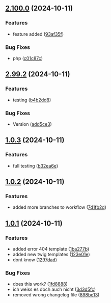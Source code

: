 ## [2.100.0](https://github.com/webmanufaktur/workflow-playground/compare/v2.99.2...v2.100.0) (2024-10-11)


### Features

* feature added ([93af35f](https://github.com/webmanufaktur/workflow-playground/commit/93af35f21a988644c3c828435d94644ebd42e460))


### Bug Fixes

* php ([c01c87c](https://github.com/webmanufaktur/workflow-playground/commit/c01c87c23a115f3229e1544adfe16b6c1d91e948))

## [2.99.2](https://github.com/webmanufaktur/workflow-playground/compare/v1.0.3...v2.99.2) (2024-10-11)


### Features

* testing ([b4b2dd8](https://github.com/webmanufaktur/workflow-playground/commit/b4b2dd83f1a858f836f03999caaa4d8eac024f7e))


### Bug Fixes

* Version ([add5ce3](https://github.com/webmanufaktur/workflow-playground/commit/add5ce3ca0358e72010b4d15b32002adf08c58e7))

## [1.0.3](https://github.com/webmanufaktur/workflow-playground/compare/v1.0.2...v1.0.3) (2024-10-11)


### Features

* full testing ([b32ea6e](https://github.com/webmanufaktur/workflow-playground/commit/b32ea6ebde949e93ba940aebd318a5ea11e9912d))

## [1.0.2](https://github.com/webmanufaktur/workflow-playground/compare/v1.0.1...v1.0.2) (2024-10-11)


### Features

* added more branches to workflow ([7d1fb2d](https://github.com/webmanufaktur/workflow-playground/commit/7d1fb2d50c5cf72b2f509dfc33d6dfdd020c2225))

## [1.0.1](https://github.com/webmanufaktur/workflow-playground/compare/123e01e65881bc3c8fcd52bc97625edb5cb6f114...v1.0.1) (2024-10-11)


### Features

* added error 404 template ([1ba277b](https://github.com/webmanufaktur/workflow-playground/commit/1ba277b2e7873b8a20e3dab8c369de75b7759cae))
* added new twig templates ([123e01e](https://github.com/webmanufaktur/workflow-playground/commit/123e01e65881bc3c8fcd52bc97625edb5cb6f114))
* dont know ([1297dad](https://github.com/webmanufaktur/workflow-playground/commit/1297dada79ebea19514edb36b07ca00cd21fac1b))


### Bug Fixes

* does this work? ([1fd8888](https://github.com/webmanufaktur/workflow-playground/commit/1fd888818a3e815f37adbec448c0e67479c62f5b))
* ich weiss es doch auch nicht ([3d3d5fc](https://github.com/webmanufaktur/workflow-playground/commit/3d3d5fc6ef09bc2fd89c17e6a801c8f3142f7ce1))
* removed wrong changelog file ([898be13](https://github.com/webmanufaktur/workflow-playground/commit/898be13a8ff9a7325aec5ab0a8ad00a0be6776f0))


